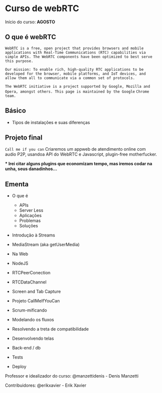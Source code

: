# Curso de webRTC
Início do curso: __AGOSTO__


## O que é webRTC

``WebRTC is a free, open project that provides browsers and mobile applications with Real-Time Communications (RTC) capabilities via``
``simple APIs. The WebRTC components have been optimized to best serve this purpose.``

``Our mission: To enable rich, high-quality RTC applications to be developed for the browser, mobile platforms, and IoT devices, and``
``allow them all to communicate via a common set of protocols.``

``The WebRTC initiative is a project supported by Google, Mozilla and Opera, amongst others. This page is maintained by the Google``
``Chrome team.``

## Básico

* Tipos de instalações e suas diferenças


## Projeto final
``Call me if you can``
Criaremos um appweb de atendimento online com audio P2P, usandoa API do WebRTC e Javascript, plugin-free motherfucker.

__* Irei citar alguns plugins que economizam tempo, mas iremos codar na unha, seus danadinhos...__

## Ementa

- O que é
  - APIs
  - Server Less
  - Aplicações
  - Problemas
  - Soluções

- Introdução à Streams

- MediaStream (aka getUserMedia)
 - Na Web
 - NodeJS

- RTCPeerConection
- RTCDataChannel
- Screen and Tab Capture


- Projeto CallMeIfYouCan
 - Scrum-mificando
 - Modelando os fluxos
 - Resolvendo a treta de compatibilidade
 - Desenvolvendo telas
 - Back-end / db
 - Tests
 - Deploy


 Professor e idealizador do curso: 
 @manzettidenis - Denis Manzetti

 Contribuidores:
 @erikxavier - Erik Xavier
